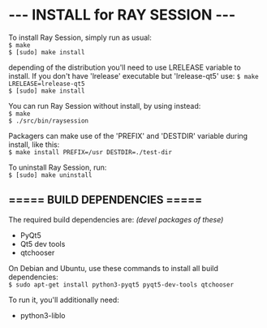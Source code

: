 # ---  INSTALL for RAY SESSION  ---

To install Ray Session, simply run as usual: <br/>
`$ make` <br/>
`$ [sudo] make install`

depending of the distribution you'll need to use LRELEASE variable to install.
If you don't have 'lrelease' executable but 'lrelease-qt5' use:
`$ make LRELEASE=lrelease-qt5` <br/>
`$ [sudo] make install`

You can run Ray Session without install, by using instead: <br/>
`$ make` <br/>
`$ ./src/bin/raysession`

Packagers can make use of the 'PREFIX' and 'DESTDIR' variable during install, like this: <br/>
`$ make install PREFIX=/usr DESTDIR=./test-dir`



To uninstall Ray Session, run: <br/>
`$ [sudo] make uninstall`
<br/>

===== BUILD DEPENDENCIES =====
--------------------------------
The required build dependencies are: <i>(devel packages of these)</i>

 - PyQt5
 - Qt5 dev tools 
 - qtchooser

On Debian and Ubuntu, use these commands to install all build dependencies: <br/>
`$ sudo apt-get install python3-pyqt5 pyqt5-dev-tools qtchooser`

To run it, you'll additionally need:

 - python3-liblo
